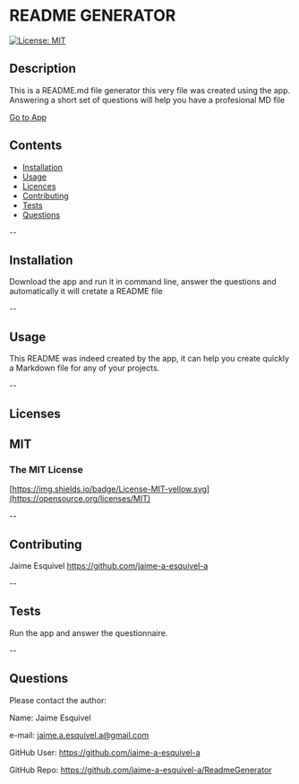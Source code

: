 # README GENERATOR

[![License: MIT](https://img.shields.io/badge/License-MIT-yellow.svg)](https://opensource.org/licenses/MIT)

## Description

This is a README.md file generator this very file was created using the app. Answering a short set of questions will help you have a profesional MD file

[Go to App]()

## Contents

- [Installation](#installation)
- [Usage](#usage)
- [Licences](#licenses)
- [Contributing](#contributing)
- [Tests](#tests)
- [Questions](#questions)

-- 

## Installation

Download the app and run it in command line, answer the questions and automatically it will cretate a README file

-- 

## Usage

This README was indeed created by the app, it can help you create quickly a Markdown file for any of your projects.

-- 

## Licenses

## MIT

### The MIT License

[https://img.shields.io/badge/License-MIT-yellow.svg](https://opensource.org/licenses/MIT)

-- 

## Contributing

Jaime Esquivel https://github.com/jaime-a-esquivel-a

--

## Tests

Run the app and answer the questionnaire.

--

## Questions

Please contact the author:

Name: Jaime Esquivel

e-mail: jaime.a.esquivel.a@gmail.com

GitHub User: https://github.com/jaime-a-esquivel-a

GitHub Repo: https://github.com/jaime-a-esquivel-a/ReadmeGenerator


